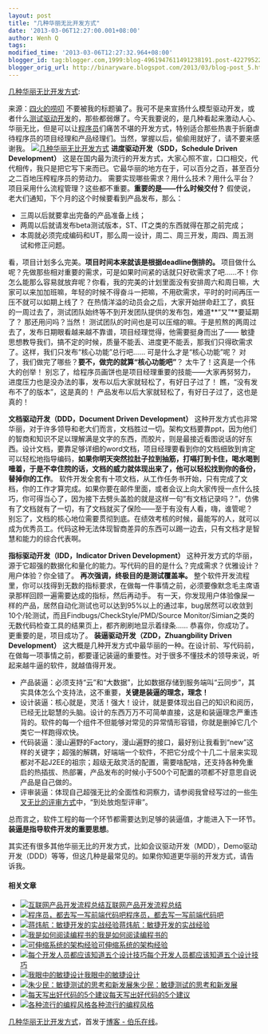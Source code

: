 ```yaml
---
layout: post
title: "几种华丽无比开发方式"
date: '2013-03-06T12:27:00.001+08:00'
author: Wenh Q
tags:
modified_time: '2013-03-06T12:27:32.964+08:00'
blogger_id: tag:blogger.com,1999:blog-4961947611491238191.post-4227952252917869146
blogger_orig_url: http://binaryware.blogspot.com/2013/03/blog-post_5.html
---
```

[几种华丽无比开发方式](http://blog.jobbole.com/34851/?utm_source=rss&utm_medium=rss&utm_campaign=%25e5%2587%25a0%25e7%25a7%258d%25e5%258d%258e%25e4%25b8%25bd%25e6%2597%25a0%25e6%25af%2594%25e5%25bc%2580%25e5%258f%2591%25e6%2596%25b9%25e5%25bc%258f):

来源：[四火的唠叨](http://www.raychase.net/1169)
不要被我的标题骗了。我可不是来宣扬什么模型驱动开发，或者什么[测试驱动开发](http://www.amazon.cn/dp/B0011AP332/?tag=vastwork-23 "测试驱动开发")的，那些都弱爆了。今天我要说的，是几种看起来激动人心、华丽无比，但是可以让[程序员](http://blog.jobbole.com/821/ "程序员的本质")们痛苦不堪的开发方式，特别适合那些热衷于折磨虐待程序员的项目经理和产品经理们。当然，掌握以后，偷偷用就好了，请不要来感谢我。
[![几种华丽无比开发方式](http://blog.jobbole.com/wp-content/uploads/2013/03/how-to-torture-programmer.jpg "几种华丽无比开发方式")](http://blog.jobbole.com/wp-content/uploads/2013/03/how-to-torture-programmer.jpg "几种华丽无比开发方式")
**进度驱动开发（SDD，Schedule Driven Development）**
这是在国内最为流行的开发方式，大家心照不宣，口口相交，代代相传，我只是把它写下来而已。它最华丽的地方在于，可以百分之百，甚至百分之二百地压榨程序员的劳动力。
需要实现哪些需求？用什么技术？用什么平台？项目采用什么流程管理？这些都不重要。**重要的是——什么时候交付？**
假使说，老大们通知，下个月的这个时候要看到产品发布，那么：

-   三周以后就要拿出完备的产品准备上线；
-   两周以后就请发布beta测试版本，ST、IT之类的东西就得在那之前完成；
-   本周就必须完成编码和UT，那么周一设计，周二、周三开发，周四、周五测试和修正问题。

看，项目计划多么完美。**项目时间本来就该是根据deadline倒排的。**
项目做什么呢？先做那些相对重要的需求，可是如果时间紧的话就只好砍需求了吧……不！你怎么能那么容易就放弃呢？你看，我的完美的计划里面没有安排周六和周日嘛，大家可以来加加班嘛，年轻的时候不得奋斗一把嘛，不用砍需求，平时的时间再压一压不就可以如期上线了？
在热情洋溢的动员会之后，大家开始拼命赶工了，疯狂的一周过去了，测试团队始终等不到开发团队提供的发布包，难道**“又”**要延期了？
那还用问吗？当然！
测试团队的时间也是可以压缩的嘛。于是煎熬的两周过去了，发布日期眼看越来越不靠谱，项目经理觉得，他需要挺身而出了——
敏捷思想教导我们，搞不定的时候，质量不能丢、进度更不能丢，那我们只得砍需求了。这样，我们只发布“核心功能”总行吧……
可是什么才是“核心功能”呢？
对了，我们做完了哪些？**要不，做完的就算“核心功能吧”**？
太牛了！这真是一个伟大的创举！
别忘了，给程序员画饼也是项目经理重要的技能——大家再努努力，进度压力也是没办法的事，发布以后大家就轻松了，有好日子过了！
瞧，“没有发布不了的版本”，这是真的！
产品发布以后大家就轻松了，有好日子过了，这也是真的！

**文档驱动开发（DDD，Document Driven Development）**
这种开发方式也非常华丽，对于许多领导和老大们而言，文档胜过一切。架构文档要靠ppt，因为他们的智商和知识不足以理解满是文字的东西，而胶片，则是最接近看图说话的好东西。设计文档，要靠足够详细的word文档，项目经理要看到你的文档细致到肯定可以轻松地指导编码，**如果你明天突然拉肚子拉到抽筋，打嗝打到卡住，喝水喝到噎着，于是不幸住院的话，文档的威力就体现出来了，他可以轻松找到你的备份，替掉你的工作**。
软件开发全套有十项文档，从工作任务书开始，只有完成了文档，你的工作才算完成。如果你要在邮件里面，或者会议上向大家传授一点什么技巧，你可得当心了，因为接下去劈头盖脸的就是这样一句“有文档记录吗？”，仿佛有了文档就有了一切，有了文档就买了保险——至于有没有人看，嗨，谁管呢？
别忘了，文档的核心地位需要贯彻到底。在绩效考核的时候，最能写的人，就可以成为优秀员工。代码这种无法体现智商差异的东西可以踢一边去，只有文档才是智慧和能力的综合代表啊。

**指标驱动开发（IDD，Indicator Driven Development）**
这种开发方式的华丽，源于它超强的数据化和量化的能力。写代码的目的是什么？完成需求？优雅设计？用户体验？你全错了。
**再次强调，终极目的是测试覆盖率。**
整个软件开发流程里，你可以找得到无数的指标要求，在做每一件事情之前，必须要像默念毛主席语录那样回顾一遍需要达成的指标，然后再动手。
有一天，你发现用户体验像屎一样的产品，居然自动化测试也可以达到95%以上的通过率，bug居然可以收敛到10个/轮测试，而且Findbugs/CheckStyle/PMD/Source
Monitor/Simian之类的无数代码检查工具的结果页上，都齐刷刷地显示着绿条……
恭喜你，你成功了。
更重要的是，项目成功了。
**装逼驱动开发（ZDD，Zhuangbility Driven Development）**
这大概是几种开发方式中最华丽的一种。在设计前、写代码前，在做每一项事情之前，都要谨记装逼的重要性。对于很多不懂技术的领导来说，听起来越牛逼的软件，就越值得开发。

-   产品装逼：必须支持“云”和“大数据”，比如数据存储到服务端叫“云同步”，其实具体怎么个支持法，这不重要，**关键是装逼的理念，理念！**
-   设计装逼：核心就是，灵活！强大！设计，就是要体现出自己的知识和阅历，已经无比聪慧的头脑。设计的东西万万不可简单直接，这是和装逼理念严重违背的。软件的每一个组件不但能够对常见的异常情形容错，你就是删掉它几个类它一样跑得欢快。
-   代码装逼：漫山遍野的Factory，漫山遍野的接口，最好别让我看到“new”这样的关键字；超强的解耦，好端端一个软件，不把它分成个十几二十层来实现都对不起J2EE的祖宗；超级无敌灵活的配置，需要啥配啥，还支持各种免重启的热插拔、热部署，产品发布的时候小于500个可配置的项都不好意思自说产品是自己做的。
-   评审装逼：体现自己超强无比的全面性和洞察力，请参阅我曾经写过的一些[牛叉无比的评审方式](http://www.raychase.net/322)中，“到处放炮型评审”。

总而言之，软件工程的每一个环节都需要达到足够的装逼值，才能进入下一环节。**装逼是指导软件开发的重要思想**。

其实还有很多其他华丽无比的开发方式，比如会议驱动开发（MDD），Demo驱动开发（DDD）等等，但这几种是最常见的。如果你知道更华丽的开发方式，请告诉我。

#### 相关文章

-   [![互联网产品开发流程总结](http://blog.jobbole.com/wp-content/uploads/2011/11/Internet-logo.jpg)](http://blog.jobbole.com/7869/)[互联网产品开发流程总结](http://blog.jobbole.com/7869/)
-   [![程序员，都去写一写前端代码吧](http://blog.jobbole.com/wp-content/uploads/2013/01/22-150x150.jpg)](http://blog.jobbole.com/32565/)[程序员，都去写一写前端代码吧](http://blog.jobbole.com/32565/)
-   [![蒋炜航：敏捷开发的实战经验](http://blog.jobbole.com/wp-content/uploads/2013/01/youdao-scrum-01-150x150.png)](http://blog.jobbole.com/32615/)[蒋炜航：敏捷开发的实战经验](http://blog.jobbole.com/32615/)
-   [![我是如何阅读编程书的](http://blog.jobbole.com/wp-content/uploads/2013/02/book-logo-150x150.jpg)](http://blog.jobbole.com/32844/)[我是如何阅读编程书的](http://blog.jobbole.com/32844/)
-   [![可伸缩系统的架构经验](http://blog.jobbole.com/wp-content/uploads/2013/02/scalability-150x150.jpg)](http://blog.jobbole.com/34212/)[可伸缩系统的架构经验](http://blog.jobbole.com/34212/)
-   [![每个开发人员都应该知道五个设计技巧](http://blog.jobbole.com/wp-content/uploads/2013/01/design-sugar-developer-should-know-01-150x150.jpg)](http://blog.jobbole.com/32721/)[每个开发人员都应该知道五个设计技巧](http://blog.jobbole.com/32721/)
-   [![我眼中的敏捷设计](http://blog.jobbole.com/wp-content/plugins/wordpress-23-related-posts-plugin/static/thumbs/22.jpg)](http://blog.jobbole.com/1467/)[我眼中的敏捷设计](http://blog.jobbole.com/1467/)
-   [![朱少民：敏捷测试的思考和新发展](http://blog.jobbole.com/wp-content/plugins/wordpress-23-related-posts-plugin/static/thumbs/3.jpg)](http://blog.jobbole.com/1362/)[朱少民：敏捷测试的思考和新发展](http://blog.jobbole.com/1362/)
-   [![每天写出好代码的5个建议](http://blog.jobbole.com/wp-content/plugins/wordpress-23-related-posts-plugin/static/thumbs/29.jpg)](http://blog.jobbole.com/971/)[每天写出好代码的5个建议](http://blog.jobbole.com/971/)
-   [![各种流行的编程风格](http://blog.jobbole.com/wp-content/plugins/wordpress-23-related-posts-plugin/static/thumbs/24.jpg)](http://blog.jobbole.com/1276/)[各种流行的编程风格](http://blog.jobbole.com/1276/)

[几种华丽无比开发方式](http://blog.jobbole.com/34851/)，首发于[博客 -
伯乐在线](http://blog.jobbole.com/)。
